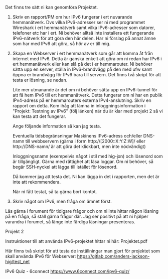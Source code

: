 Det finns tre sätt ni kan genomföra Projektet.

1. Skriv en rapport/PM om hur IPv6 fungerar i ert nuvarande hemmanätverk.  Dvs vilka IPv6-adresser ser ni med programmet Wireshark i ert hemmanätverk samt vilka IPv6-adresser som datorer, telefoner etc har i ert.  Ni behöver alltså inte installera ett fungerande IPv6-nätverk för att göra den här delen.
   Har ni förslag på annat ämne som har med IPv6 att göra, så hör av er till mig.

2. Skapa en Webserver i ert hemmanätverk som går att komma åt från internet med IPv6.  Detta är ganska enkelt att göra om ni redan har IPv6 i ert hemmanätverk eller kan slå på det i er hemmarouter.  Ni behöver sätta upp en server, ställa in IPv6-brandvägg på den med ufw samt öppna er brandvägg för IPv6 bara till servern.
   Det finns två skript för att testa er lösning, se nedan.

   Lite mer utmanande är det om ni behöver sätta upp en IPv6-tunnel för att få hem IPv6 till ert hemmanätverk.  Detta fungerar om ni har en publik IPv4-adress på er hemmarouters externa IPv4-anslutning. 
   Skriv en rapport om detta.  Kom ihåg att lämna in inloggningsinformation i "Projekt: Testning av IPv6" (följ länken) när du är klar med projekt 2 så vi kan testa att det fungerar.

   Ange följande information så kan jag testa.

   Eventuella tidsbegränsningar
   Maskinens IPv6-adress och/eller DNS-namn till webbservern (gärna i form http://[2000::X:Y:Z:W]/ eller http://DNS-namn/  är att göra det klickbart, men inte nödvändigt)
   
   Inloggningsnamn (exempelvis något i stil med hig-jxn) och lösenord som är tillgängligt.  Gärna med rättighet att läsa loggar.  Om ni behöver, så begär SSH-nyckel att lägga till istället för lösenord.

   Då kommer jag att testa det.  Ni kan lägga in det i rapporten, men det är inte att rekommendera.

   När ni fått testat, så ta gärna bort kontot.
   

3. Skriv något om IPv6, men fråga om ämnet först.

Läs gärna i forument för tidigare frågor och om ni inte hittar någon lösning på en fråga, så ställ gärna frågor där.  Jag ser positivt på att ni hjälper varandra i forumet, så länge inte färdiga läsningar presenteras.


Projekt 2

Instruktioner till att använda IPv6-projektet hittar ni här: Projektet.pdf

Här finns två skript för att testa de inställningar man gjort för projektet som skall använda IPv6 för Webserver: https://gitlab.com/anders-jackson-hig/test_net

IPv6 Quiz - 6connect https://www.6connect.com/ipv6-quiz/

